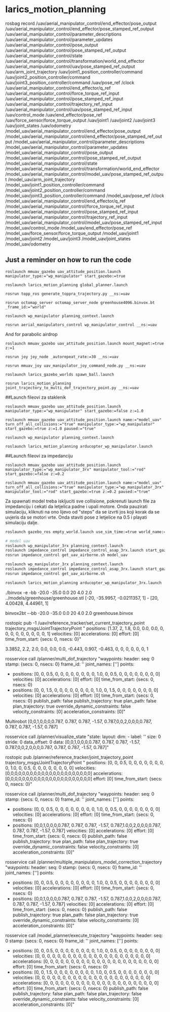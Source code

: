 # larics\_motion\_planning

rosbag record /uav/aerial_manipulator_control/end_effector/pose_output /uav/aerial_manipulator_control/end_effector/pose_stamped_ref_output /uav/aerial_manipulator_control/parameter_descriptions /uav/aerial_manipulator_control/parameter_updates /uav/aerial_manipulator_control/pose_output /uav/aerial_manipulator_control/pose_stamped_ref_output /uav/aerial_manipulator_control/state /uav/aerial_manipulator_control/transformation/world_end_effector /uav/aerial_manipulator_control/uav/pose_stamped_ref_output /uav/arm_joint_trajectory /uav/joint1_position_controller/command /uav/joint2_position_controller/command /uav/joint3_position_controller/command /uav/pose_ref /clock /uav/aerial_manipulator_control/end_effector/q_ref /uav/aerial_manipulator_control/force_torque_ref_input /uav/aerial_manipulator_control/pose_stamped_ref_input /uav/aerial_manipulator_control/trajectory_ref_input /uav/aerial_manipulator_control/uav/pose_stamped_ref_input /uav/control_mode /uav/end_effector/pose_ref /uav/force_sensor/force_torque_output /uav/joint1 /uav/joint2 /uav/joint3 /uav/joint_states /uav/odometry /model_uav/aerial_manipulator_control/end_effector/pose_output /model_uav/aerial_manipulator_control/end_effector/pose_stamped_ref_output /model_uav/aerial_manipulator_control/parameter_descriptions /model_uav/aerial_manipulator_control/parameter_updates /model_uav/aerial_manipulator_control/pose_output /model_uav/aerial_manipulator_control/pose_stamped_ref_output /model_uav/aerial_manipulator_control/state /model_uav/aerial_manipulator_control/transformation/world_end_effector /model_uav/aerial_manipulator_control/model_uav/pose_stamped_ref_output /model_uav/arm_joint_trajectory /model_uav/joint1_position_controller/command /model_uav/joint2_position_controller/command /model_uav/joint3_position_controller/command /model_uav/pose_ref /clock /model_uav/aerial_manipulator_control/end_effector/q_ref /model_uav/aerial_manipulator_control/force_torque_ref_input /model_uav/aerial_manipulator_control/pose_stamped_ref_input /model_uav/aerial_manipulator_control/trajectory_ref_input /model_uav/aerial_manipulator_control/model_uav/pose_stamped_ref_input /model_uav/control_mode /model_uav/end_effector/pose_ref /model_uav/force_sensor/force_torque_output /model_uav/joint1 /model_uav/joint2 /model_uav/joint3 /model_uav/joint_states /model_uav/odometry


## Just a reminder on how to run the code
```
roslaunch mmuav_gazebo uav_attitude_position.launch manipulator_type:="wp_manipulator" start_gazebo:=true

roslaunch larics_motion_planning global_planner.launch

rosrun topp_ros generate_toppra_trajectory.py __ns:=uav

rosrun octomap_server octomap_server_node greenhouse4096.binvox.bt _frame_id:="world"

roslaunch wp_manipulator planning_context.launch

rosrun aerial_manipulators_control wp_manipulator_control __ns:=uav
```

And for parabolic airdrop
```
roslaunch mmuav_gazebo uav_attitude_position.launch mount_magnet:=true z:=1

rosrun joy joy_node _autorepeat_rate:=30 __ns:=uav

rosrun mmuav_joy uav_manipulator_joy_command_node.py __ns:=uav

roslaunch larics_gazebo_worlds spawn_ball.launch

rosrun larics_motion_planning joint_trajectory_to_multi_dof_trajectory_point.py __ns:=uav
```

##Launch fileovi za staklenik
```
roslaunch mmuav_gazebo uav_attitude_position.launch manipulator_type:="wp_manipulator" start_gazebo:=false z:=1.0

roslaunch mmuav_gazebo uav_attitude_position.launch name:="model_uav" turn_off_all_collisions:="true" manipulator_type:="wp_manipulator" start_gazebo:=true z:=1.0 paused:="true" 

roslaunch wp_manipulator planning_context.launch

roslaunch larics_motion_planning arducopter_wp_manipulator.launch
```

##Launch fileovi za impedanciju
```
roslaunch mmuav_gazebo uav_attitude_position.launch manipulator_type:="wp_manipulator_3rx" manipulator_tool:="rod" start_gazebo:=false z:=0.2

roslaunch mmuav_gazebo uav_attitude_position.launch name:="model_uav" turn_off_all_collisions:="true" manipulator_type:="wp_manipulator_3rx" manipulator_tool:="rod" start_gazebo:=true z:=0.2 paused:="true" 
```

Za spawnati model treba iskljuciti sve collisione, pokrenuti launch file za impedanciju i cekati da letjelica padne i upali motore. Onda pauzirati simulaciju, kliknuti na ono lijevo od "steps" da se izvrti jos koji korak da se uvjeris da se motori vrte. Onda staviti pose z letjelice na 0.5 i playati simulaciju dalje.
``` bash
roslaunch gazebo_ros empty_world.launch use_sim_time:=true world_name:=$(rospack find larics_gazebo_worlds)/worlds/wall_with_circles_inspection.world

# model uav
roslaunch wp_manipulator_3rx planning_context.launch
roslaunch impedance_control impedance_control_asap_3rx.launch start_gazebo:=false turn_off_all_collisions:="false" name:="model_uav"
rosrun impedance_control get_uav_airborne.sh model_uav

roslaunch wp_manipulator_3rx planning_context.launch
roslaunch impedance_control impedance_control_asap_3rx.launch start_gazebo:=false 
rosrun impedance_control get_uav_airborne.sh

roslaunch larics_motion_planning arducopter_wp_manipulator_3rx.launch
```

./binvox -e -bb -20.0 -35.0 0.0 20 4.0 2.0 ../models/greenhouse/greenhouse.stl
[-20, -35.9957, -0.0211357, 1] - [20, 4.00428, 4.44961, 1]

binvox2bt --bb -20.0 -35.0 0.0 20 4.0 2.0 greenhouse.binvox

rostopic pub -1 /uav/reference_tracker/set_current_trajectory_point trajectory_msgs/JointTrajectoryPoint "
positions: [1.37, 2, 1.8, 0.0, 0.0, 0.0, 0, 0, 0, 0, 0, 0, 0, 0, 0, 1]
velocities: [0]
accelerations: [0]
effort: [0]
time_from_start: {secs: 0, nsecs: 0}" 

3.3852, 2.2, 2.0, 0.0, 0.0, 0.0, -0.443, 0.907, -0.463, 0, 0, 0, 0, 0, 0, 1


rosservice call /planner/multi_dof_trajectory "waypoints:
  header:
    seq: 0
    stamp: {secs: 0, nsecs: 0}
    frame_id: ''
  joint_names: ['']
  points:
  - positions: [0, 0, 0.5, 0, 0, 0, 0, 0, 0, 0, 0, 1.0, 0, 0.5, 0, 0, 0, 0, 0, 0, 0, 0]
    velocities: [0]
    accelerations: [0]
    effort: [0]
    time_from_start: {secs: 0, nsecs: 0}
  - positions: [0, 0, 1.5, 0, 0, 0, 0, 0, 0, 0, 0, 1.0, 0, 1.5, 0, 0, 0, 0, 0, 0, 0, 0]
    velocities: [0]
    accelerations: [0]
    effort: [0]
    time_from_start: {secs: 0, nsecs: 0}
publish_path: false
publish_trajectory: true
plan_path: false
plan_trajectory: true
override_dynamic_constraints: false
velocity_constraints: [0]
acceleration_constraints: [0]"


Multirobot
[0,0,1,0,0,0,0.787, 0.787, 0.787, -1.57, 0.787,0,0,2,0,0,0,0.787, 0.787, 0.787, -1.57, 0.787]


rosservice call /planner/visualize_state "state:
  layout:
    dim:
    - label: ''
      size: 0
      stride: 0
    data_offset: 0
  data: [0,0,1,0,0,0,0.787, 0.787, 0.787, -1.57, 0.787,0,0,2,0,0,0,0.787, 0.787, 0.787, -1.57, 0.787]" 


rostopic pub /planner/reference_tracker/joint_trajectory_point trajectory_msgs/JointTrajectoryPoint "
positions: [0, 0, 0.5, 0, 0, 0, 0, 0, 0, 0, 0, 1.0, 0, 0.5, 0, 0, 0, 0, 0, 0, 0, 0]
velocities: [0,0,0,0,0,0,0,0,0,0,0,0,0,0,0,0,0,0,0,0,0,0]
accelerations: [0,0,0,0,0,0,0,0,0,0,0,0,0,0,0,0,0,0,0,0,0,0]
effort: [0]
time_from_start: {secs: 0, nsecs: 0}"



rosservice call /planner/multi_dof_trajectory "waypoints:
  header:
    seq: 0
    stamp: {secs: 0, nsecs: 0}
    frame_id: ''
  joint_names: ['']
  points:
  - positions: [0, 0, 0.5, 0, 0, 0, 0, 0, 0, 0, 0, 1.0, 0, 0.5, 0, 0, 0, 0, 0, 0, 0, 0]
    velocities: [0]
    accelerations: [0]
    effort: [0]
    time_from_start: {secs: 0, nsecs: 0}
  - positions: [0,0,1,0,0,0,0.787, 0.787, 0.787, -1.57, 0.787,1.0,0,2,0,0,0,0.787, 0.787, 0.787, -1.57, 0.787]
    velocities: [0]
    accelerations: [0]
    effort: [0]
    time_from_start: {secs: 0, nsecs: 0}
publish_path: false
publish_trajectory: true
plan_path: false
plan_trajectory: true
override_dynamic_constraints: false
velocity_constraints: [0]
acceleration_constraints: [0]"



rosservice call /planner/multiple_manipulators_model_correction_trajectory "waypoints:
  header:
    seq: 0
    stamp: {secs: 0, nsecs: 0}
    frame_id: ''
  joint_names: ['']
  points:
  - positions: [0, 0, 0.5, 0, 0, 0, 0, 0, 0, 0, 0, 1.0, 0, 0.5, 0, 0, 0, 0, 0, 0, 0, 0]
    velocities: [0]
    accelerations: [0]
    effort: [0]
    time_from_start: {secs: 0, nsecs: 0}
  - positions: [0,0,1,0,0,0,0.787, 0.787, 0.787, -1.57, 0.787,1.0,0,2,0,0,0,0.787, 0.787, 0.787, -1.57, 0.787]
    velocities: [0]
    accelerations: [0]
    effort: [0]
    time_from_start: {secs: 0, nsecs: 0}
publish_path: false
publish_trajectory: true
plan_path: false
plan_trajectory: true
override_dynamic_constraints: false
velocity_constraints: [0]
acceleration_constraints: [0]"



rosservice call /model_planner/execute_trajectory "waypoints:
  header:
    seq: 0
    stamp: {secs: 0, nsecs: 0}
    frame_id: ''
  joint_names: ['']
  points:
  - positions: [0, 0, 0.5, 0, 0, 0, 0, 0, 0, 0, 0, 1.0, 0, 0.5, 0, 0, 0, 0, 0, 0, 0, 0]
    velocities: [0, 0, 0, 0, 0, 0, 0, 0, 0, 0, 0, 0, 0, 0, 0, 0, 0, 0, 0, 0, 0, 0]
    accelerations: [0, 0, 0, 0, 0, 0, 0, 0, 0, 0, 0, 0, 0, 0, 0, 0, 0, 0, 0, 0, 0, 0]
    effort: [0]
    time_from_start: {secs: 0, nsecs: 0}
  - positions: [0, 0, 1.5, 0, 0, 0, 0, 0, 0, 0, 0, 1.0, 0, 0.5, 0, 0, 0, 0, 0, 0, 0, 0]
    velocities: [0, 0, 0, 0, 0, 0, 0, 0, 0, 0, 0, 0, 0, 0, 0, 0, 0, 0, 0, 0, 0, 0]
    accelerations: [0, 0, 0, 0, 0, 0, 0, 0, 0, 0, 0, 0, 0, 0, 0, 0, 0, 0, 0, 0, 0, 0]
    effort: [0]
    time_from_start: {secs: 0, nsecs: 0}
publish_path: false
publish_trajectory: false
plan_path: false
plan_trajectory: false
override_dynamic_constraints: false
velocity_constraints: [0]
acceleration_constraints: [0]"